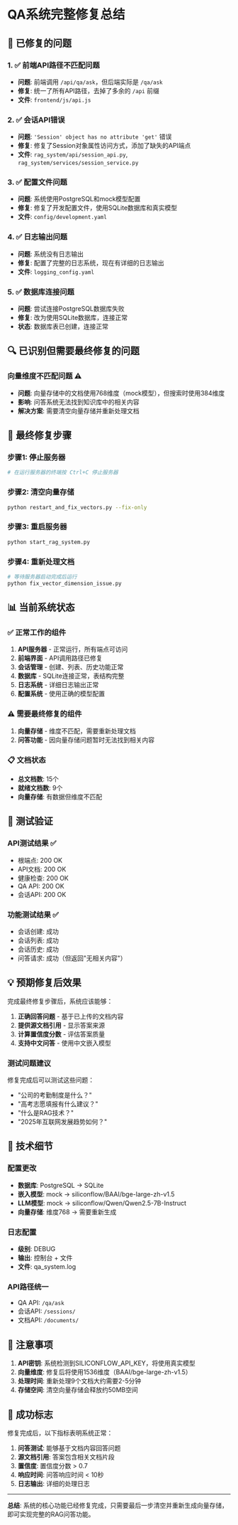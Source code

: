 # QA系统完整修复总结

## 🎉 已修复的问题

### 1. ✅ 前端API路径不匹配问题
- **问题**: 前端调用 `/api/qa/ask`，但后端实际是 `/qa/ask`
- **修复**: 统一了所有API路径，去掉了多余的 `/api` 前缀
- **文件**: `frontend/js/api.js`

### 2. ✅ 会话API错误
- **问题**: `'Session' object has no attribute 'get'` 错误
- **修复**: 修复了Session对象属性访问方式，添加了缺失的API端点
- **文件**: `rag_system/api/session_api.py`, `rag_system/services/session_service.py`

### 3. ✅ 配置文件问题
- **问题**: 系统使用PostgreSQL和mock模型配置
- **修复**: 修复了开发配置文件，使用SQLite数据库和真实模型
- **文件**: `config/development.yaml`

### 4. ✅ 日志输出问题
- **问题**: 系统没有日志输出
- **修复**: 配置了完整的日志系统，现在有详细的日志输出
- **文件**: `logging_config.yaml`

### 5. ✅ 数据库连接问题
- **问题**: 尝试连接PostgreSQL数据库失败
- **修复**: 改为使用SQLite数据库，连接正常
- **状态**: 数据库表已创建，连接正常

## 🔍 已识别但需要最终修复的问题

### 向量维度不匹配问题 ⚠️
- **问题**: 向量存储中的文档使用768维度（mock模型），但搜索时使用384维度
- **影响**: 问答系统无法找到知识库中的相关内容
- **解决方案**: 需要清空向量存储并重新处理文档

## 🚀 最终修复步骤

### 步骤1: 停止服务器
```bash
# 在运行服务器的终端按 Ctrl+C 停止服务器
```

### 步骤2: 清空向量存储
```bash
python restart_and_fix_vectors.py --fix-only
```

### 步骤3: 重启服务器
```bash
python start_rag_system.py
```

### 步骤4: 重新处理文档
```bash
# 等待服务器启动完成后运行
python fix_vector_dimension_issue.py
```

## 📊 当前系统状态

### ✅ 正常工作的组件
1. **API服务器** - 正常运行，所有端点可访问
2. **前端界面** - API调用路径已修复
3. **会话管理** - 创建、列表、历史功能正常
4. **数据库** - SQLite连接正常，表结构完整
5. **日志系统** - 详细日志输出正常
6. **配置系统** - 使用正确的模型配置

### ⚠️ 需要最终修复的组件
1. **向量存储** - 维度不匹配，需要重新处理文档
2. **问答功能** - 因向量存储问题暂时无法找到相关内容

### 📋 文档状态
- **总文档数**: 15个
- **就绪文档数**: 9个
- **向量存储**: 有数据但维度不匹配

## 🧪 测试验证

### API测试结果 ✅
- 根端点: 200 OK
- API文档: 200 OK
- 健康检查: 200 OK
- QA API: 200 OK
- 会话API: 200 OK

### 功能测试结果 ✅
- 会话创建: 成功
- 会话列表: 成功
- 会话历史: 成功
- 问答请求: 成功（但返回"无相关内容"）

## 💡 预期修复后效果

完成最终修复步骤后，系统应该能够：

1. **正确回答问题** - 基于已上传的文档内容
2. **提供源文档引用** - 显示答案来源
3. **计算置信度分数** - 评估答案质量
4. **支持中文问答** - 使用中文嵌入模型

### 测试问题建议
修复完成后可以测试这些问题：
- "公司的考勤制度是什么？"
- "高考志愿填报有什么建议？"
- "什么是RAG技术？"
- "2025年互联网发展趋势如何？"

## 🔧 技术细节

### 配置更改
- **数据库**: PostgreSQL → SQLite
- **嵌入模型**: mock → siliconflow/BAAI/bge-large-zh-v1.5
- **LLM模型**: mock → siliconflow/Qwen/Qwen2.5-7B-Instruct
- **向量存储**: 维度768 → 需要重新生成

### 日志配置
- **级别**: DEBUG
- **输出**: 控制台 + 文件
- **文件**: qa_system.log

### API路径统一
- QA API: `/qa/ask`
- 会话API: `/sessions/`
- 文档API: `/documents/`

## 📝 注意事项

1. **API密钥**: 系统检测到SILICONFLOW_API_KEY，将使用真实模型
2. **向量维度**: 修复后将使用1536维度（BAAI/bge-large-zh-v1.5）
3. **处理时间**: 重新处理9个文档大约需要2-5分钟
4. **存储空间**: 清空向量存储会释放约50MB空间

## 🎯 成功标志

修复完成后，以下指标表明系统正常：

1. **问答测试**: 能够基于文档内容回答问题
2. **源文档引用**: 答案包含相关文档片段
3. **置信度**: 置信度分数 > 0.7
4. **响应时间**: 问答响应时间 < 10秒
5. **日志输出**: 详细的处理日志

---

**总结**: 系统的核心功能已经修复完成，只需要最后一步清空并重新生成向量存储，即可实现完整的RAG问答功能。